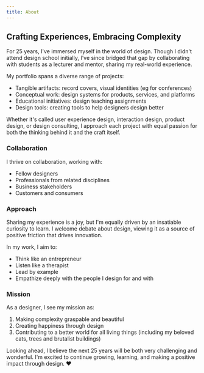 ```yaml
---
title: About
---
```


## Crafting Experiences, Embracing Complexity
For 25 years, I've immersed myself in the world of design. Though I didn't attend design school initially, I've since bridged that gap by collaborating with students as a lecturer and mentor, sharing my real-world experience.

My portfolio spans a diverse range of projects:
- Tangible artifacts: record covers, visual identities (eg for conferences)
- Conceptual work: design systems for products, services, and platforms
- Educational initiatives: design teaching assignments
- Design tools: creating tools to help designers design better

Whether it's called user experience design, interaction design, product design, or design consulting, I approach each project with equal passion for both the thinking behind it and the craft itself.

### Collaboration
I thrive on collaboration, working with:
- Fellow designers
- Professionals from related disciplines
- Business stakeholders
- Customers and consumers

### Approach
Sharing my experience is a joy, but I'm equally driven by an insatiable curiosity to learn. I welcome debate about design, viewing it as a source of positive friction that drives innovation.

In my work, I aim to:
- Think like an entrepreneur
- Listen like a therapist
- Lead by example
- Empathize deeply with the people I design for and with

### Mission
As a designer, I see my mission as:
1. Making complexity graspable and beautiful
2. Creating happiness through design
3. Contributing to a better world for all living things (including my beloved cats, trees and brutalist buildings)

Looking ahead, I believe the next 25 years will be both very challenging and wonderful. I'm excited to continue growing, learning, and making a positive impact through design. ♥️